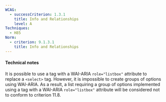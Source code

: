 ```yaml
---
WCAG:
  - successCriterion: 1.3.1
    title: Info and Relationships
    level: A
Techniques:
  - H85
Norm:
  - criterion: 9.1.3.1
    title: Info and Relationships
---
```


#### Technical notes

It is possible to use a tag with a WAI-ARIA `role="listbox"` attribute to replace a `<select>` tag. However, it is impossible to create groups of options using WAI-ARIA. As a result, a list requiring a group of options implemented using a tag with a WAI-ARIA `role="listbox"` attribute will be considered not to conform to criterion 11.8.
